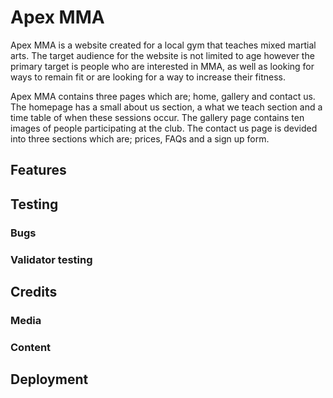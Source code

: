# Apex MMA
Apex MMA is a website created for a local gym that teaches mixed martial arts. The target audience for the website is not limited to age however the primary target is people who are interested in MMA, as well as looking for ways to remain fit or are looking for a way to increase their fitness.

Apex MMA contains three pages which are; home, gallery and contact us. The homepage has a small about us section, a what we teach section and a time table of when these sessions occur. The gallery page contains ten images of people participating at the club. The contact us page is devided into three sections which are; prices, FAQs and a sign up form.

## Features

## Testing
### Bugs
### Validator testing

## Credits
### Media
### Content

## Deployment

